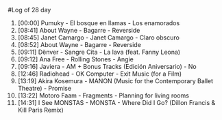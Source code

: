 #Log of 28 day

1. [00:00] Pumuky - El bosque en llamas - Los enamorados
1. [08:41] About Wayne - Bagarre - Reverside
1. [08:45] Janet Camargo - Janet Camargo - Claro obscuro
1. [08:52] About Wayne - Bagarre - Reverside
1. [09:11] Dënver - Sangre Cita - La lava (feat. Fanny Leona)
1. [09:12] Ana Free - Rolling Stones - Angie
1. [09:16] Javiera - AM + Bonus Tracks (Edición Aniversario) - No
1. [12:46] Radiohead - OK Computer - Exit Music (for a Film)
1. [13:19] Akira Kosemura - MANON (Music for the Contemporary Ballet Theatre) - Promise
1. [13:22] Motoro Faam - Fragments - Planning for living rooms
1. [14:31] I See MONSTAS - MONSTA - Where Did I Go? (Dillon Francis & Kill Paris Remix)
